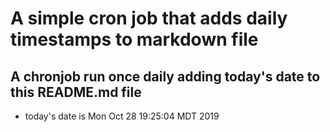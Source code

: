 A simple cron job that adds daily timestamps to markdown file
============================================================
## A chronjob run once daily adding today's date to this README.md file
* today's date is Mon Oct 28 19:25:04 MDT 2019
